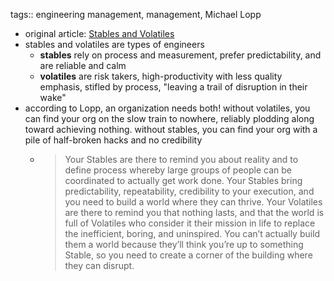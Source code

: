 tags:: engineering management, management, Michael Lopp

- original article: [Stables and Volatiles](https://randsinrepose.com/archives/stables-and-volatiles/)
- stables and volatiles are types of engineers
	- **stables** rely on process and measurement, prefer predictability, and are reliable and calm
	- **volatiles** are risk takers, high-productivity with less quality emphasis, stifled by process, "leaving a trail of disruption in their wake"
- according to Lopp, an organization needs both! without volatiles, you can find your org on the slow train to nowhere, reliably plodding along toward achieving nothing. without stables, you can find your org with a pile of half-broken hacks and no credibility
	- > Your Stables are there to remind you about reality and to define process whereby large groups of people can be coordinated to actually get work done. Your Stables bring predictability, repeatability, credibility to your execution, and you need to build a world where they can thrive.
	  Your Volatiles are there to remind you that nothing lasts, and that the world is full of Volatiles who consider it their mission in life to replace the inefficient, boring, and uninspired. You can’t actually build them a world because they’ll think you’re up to something Stable, so you need to create a corner of the building where they can disrupt.